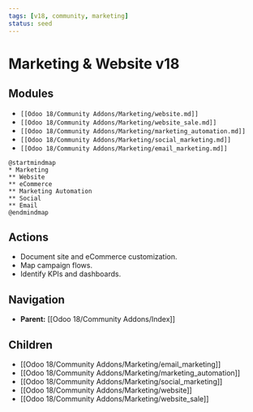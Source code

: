 ```yaml
---
tags: [v18, community, marketing]
status: seed
---
```

# Marketing & Website v18

## Modules
- `[[Odoo 18/Community Addons/Marketing/website.md]]`
- `[[Odoo 18/Community Addons/Marketing/website_sale.md]]`
- `[[Odoo 18/Community Addons/Marketing/marketing_automation.md]]`
- `[[Odoo 18/Community Addons/Marketing/social_marketing.md]]`
- `[[Odoo 18/Community Addons/Marketing/email_marketing.md]]`

```plantuml
@startmindmap
* Marketing
** Website
** eCommerce
** Marketing Automation
** Social
** Email
@endmindmap
```

## Actions
- Document site and eCommerce customization.
- Map campaign flows.
- Identify KPIs and dashboards.




## Navigation
- **Parent:** [[Odoo 18/Community Addons/Index]]


## Children
- [[Odoo 18/Community Addons/Marketing/email_marketing]]
- [[Odoo 18/Community Addons/Marketing/marketing_automation]]
- [[Odoo 18/Community Addons/Marketing/social_marketing]]
- [[Odoo 18/Community Addons/Marketing/website]]
- [[Odoo 18/Community Addons/Marketing/website_sale]]